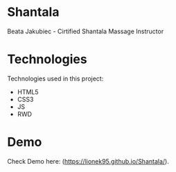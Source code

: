 # Shantala

Beata Jakubiec - Cirtified Shantala Massage Instructor

# Technologies

Technologies used in this project:
- HTML5
- CSS3
- JS
- RWD

# Demo

Check Demo here: (https://lionek95.github.io/Shantala/).
